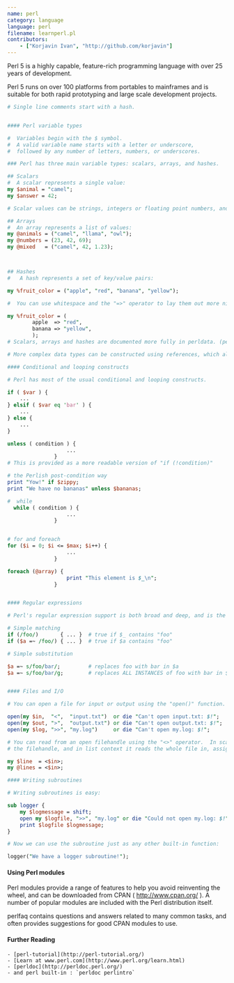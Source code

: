 ```yaml
---
name: perl
category: language
language: perl
filename: learnperl.pl
contributors:
    - ["Korjavin Ivan", "http://github.com/korjavin"]
---
```


Perl 5 is a highly capable, feature-rich programming language with over 25 years of development.

Perl 5 runs on over 100 platforms from portables to mainframes and is suitable for both rapid prototyping and large scale development projects.

```perl
# Single line comments start with a hash.


#### Perl variable types

#  Variables begin with the $ symbol.
#  A valid variable name starts with a letter or underscore,
#  followed by any number of letters, numbers, or underscores.

### Perl has three main variable types: scalars, arrays, and hashes.

## Scalars
#  A scalar represents a single value:
my $animal = "camel";
my $answer = 42;

# Scalar values can be strings, integers or floating point numbers, and Perl will automatically convert between them as required.

## Arrays
#  An array represents a list of values:
my @animals = ("camel", "llama", "owl");
my @numbers = (23, 42, 69);
my @mixed   = ("camel", 42, 1.23);



## Hashes
#   A hash represents a set of key/value pairs:

my %fruit_color = ("apple", "red", "banana", "yellow");

#  You can use whitespace and the "=>" operator to lay them out more nicely:

my %fruit_color = (
        apple  => "red",
        banana => "yellow",
        );
# Scalars, arrays and hashes are documented more fully in perldata. (perldoc perldata).

# More complex data types can be constructed using references, which allow you to build lists and hashes within lists and hashes.

#### Conditional and looping constructs

# Perl has most of the usual conditional and looping constructs.

if ( $var ) {
    ...
} elsif ( $var eq 'bar' ) {
    ...
} else {
    ...
}

unless ( condition ) {
                   ...
               }
# This is provided as a more readable version of "if (!condition)"

# the Perlish post-condition way
print "Yow!" if $zippy;
print "We have no bananas" unless $bananas;

#  while
  while ( condition ) {
                   ...
               }


# for and foreach
for ($i = 0; $i <= $max; $i++) {
                   ...
               }

foreach (@array) {
                   print "This element is $_\n";
               }


#### Regular expressions

# Perl's regular expression support is both broad and deep, and is the subject of lengthy documentation in perlrequick, perlretut, and elsewhere.  However, in short:

# Simple matching
if (/foo/)       { ... }  # true if $_ contains "foo"
if ($a =~ /foo/) { ... }  # true if $a contains "foo"

# Simple substitution

$a =~ s/foo/bar/;         # replaces foo with bar in $a
$a =~ s/foo/bar/g;        # replaces ALL INSTANCES of foo with bar in $a


#### Files and I/O

# You can open a file for input or output using the "open()" function.

open(my $in,  "<",  "input.txt")  or die "Can't open input.txt: $!";
open(my $out, ">",  "output.txt") or die "Can't open output.txt: $!";
open(my $log, ">>", "my.log")     or die "Can't open my.log: $!";

# You can read from an open filehandle using the "<>" operator.  In scalar context it reads a single line from
# the filehandle, and in list context it reads the whole file in, assigning each line to an element of the list:

my $line  = <$in>;
my @lines = <$in>;

#### Writing subroutines

# Writing subroutines is easy:

sub logger {
    my $logmessage = shift;
    open my $logfile, ">>", "my.log" or die "Could not open my.log: $!";
    print $logfile $logmessage;
}

# Now we can use the subroutine just as any other built-in function:

logger("We have a logger subroutine!");


```

#### Using Perl modules

Perl modules provide a range of features to help you avoid reinventing the wheel, and can be downloaded from CPAN ( http://www.cpan.org/ ).  A number of popular modules are included with the Perl distribution itself.

perlfaq contains questions and answers related to many common tasks, and often provides suggestions for good CPAN modules to use.

#### Further Reading

    - [perl-tutorial](http://perl-tutorial.org/)
    - [Learn at www.perl.com](http://www.perl.org/learn.html)
    - [perldoc](http://perldoc.perl.org/)
    - and perl built-in : `perldoc perlintro`
